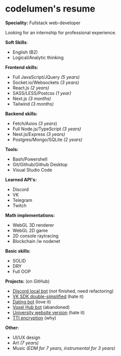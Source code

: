 # codelumen's resume
**Speciality:** Fullstack web-developer

Looking for an internship for professional experience.

**Soft Skills**:
* English (B2)
* Logical/Analytic thinking

**Frontend skills:**
* Full JavaScript/JQuery *(5 years)*
* Socket.io/Websockets *(3 years)*
* React.js *(2 years)*
* SASS/LESS/Postcss *(1 year)*
* Next.js *(3 months)*
* Tailwind *(3 months)*

**Backend skills:**
* Fetch/Axios *(3 years*)
* Full Node.js/TypeScript *(3 years)*
* Nest.js/Express *(3 years)*
* Postgres/Mongo/SQLite *(2 years)*

**Tools:**
* Bash/Powershell
* Git/Github/Github Desktop
* Visual Studio Code

**Learned API's:**
* Discord
* VK
* Telegram
* Twitch

**Math implementations:**
* WebGL 3D renderer
* WebGL 2D game
* 2D console raytracing
* Blockchain /w nodenet

**Basic skills:**
* SOLID
* DRY
* Full OOP

**Projects:** (on GitHub)
* [Discord local bot](https://github.com/codelumen/qb) (not finished, need refactoring)
* [VK SDK double-simplified](https://github.com/codelumen/sodium-vk-api) (hate it)
* [Dating bot](https://github.com/codelumen/aurorabot) (love it)
* [Voxel Hub bot](https://github.com/codelumen/voxelbot) (abandoned)
* [University website version](https://github.com/codelumen/uw) (hate it)
* [TTI encryption](https://github.com/codelumen/tti.js) (why)

**Other:**
* UI/UX design
* Art *(7 years)*
* Music *(EDM for 7 years, instrumental for 3 years)*
